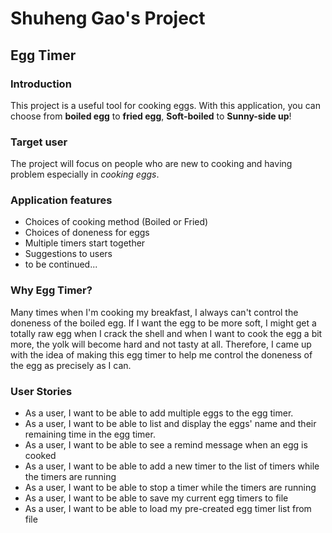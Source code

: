 # **Shuheng Gao's Project**

## Egg Timer

### Introduction

This project is a useful tool for cooking eggs. With this application, you can choose from **boiled egg** to **fried egg**, **Soft-boiled** to **Sunny-side up**!

### Target user

The project will focus on people who are new to cooking and having problem especially in *cooking eggs*.

### Application features

- Choices of cooking method (Boiled or Fried)
- Choices of doneness for eggs
- Multiple timers start together
- Suggestions to users
- to be continued...

### Why Egg Timer?

Many times when I'm cooking my breakfast, I always can't control the doneness of the boiled egg. If I want the egg to be more soft, I might get a totally raw egg when I crack the shell and when I want to cook the egg a bit more, the yolk will become hard and not tasty at all. Therefore, I came up with the idea of making this egg timer to help me control the doneness of the egg as precisely as I can.

### User Stories

- As a user, I want to be able to add multiple eggs to the egg timer.
- As a user, I want to be able to list and display the eggs' name and their remaining time in the egg timer.
- As a user, I want to be able to see a remind message when an egg is cooked
- As a user, I want to be able to add a new timer to the list of timers while the timers are running
- As a user, I want to be able to stop a timer while the timers are running
- As a user, I want to be able to save my current egg timers to file
- As a user, I want to be able to load my pre-created egg timer list from file